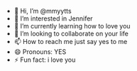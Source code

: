 - 👋 Hi, I’m @mmyytts
- 👀 I’m interested in Jennifer
- 🌱 I’m currently learning how to love you
- 💞️ I’m looking to collaborate on your life
- 📫 How to reach me just say yes to me
- 😄 Pronouns: YES
- ⚡ Fun fact: i love you

<!---
mmyytts/mmyytts is a ✨ special ✨ repository because its `README.md` (this file) appears on your GitHub profile.
You can click the Preview link to take a look at your changes.
--->
